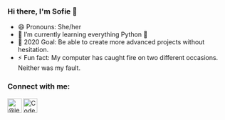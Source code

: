 ### Hi there, I'm Sofie 👋

- 😄 Pronouns: She/her
- 🌱 I’m currently learning everything Python 🐍
- 🥅 2020 Goal: Be able to create more advanced projects without hesitation.
- ⚡ Fun fact: My computer has caught fire on two different occasions. Neither was my fault.

### Connect with me:
[<img align="left" alt="@jex@fosstodon.org" width="32px" src="https://cdn.jsdelivr.net/npm/simple-icons@3/icons/mastodon.svg" />][mastodon]
[<img align="left" alt="CodeWars: imsofi" width="32px" src="https://cdn.jsdelivr.net/npm/simple-icons@3/icons/codewars.svg" />][codewars]

[mastodon]: https://fosstodon.org/@jex
[codewars]: https://www.codewars.com/users/imsofi
